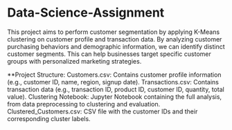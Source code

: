# Data-Science-Assignment
This project aims to perform customer segmentation by applying K-Means clustering on customer profile and transaction data. By analyzing customer purchasing behaviors and demographic information, we can identify distinct customer segments. This can help businesses target specific customer groups with personalized marketing strategies.

**Project Structure:
Customers.csv: Contains customer profile information (e.g., customer ID, name, region, signup date).
Transactions.csv: Contains transaction data (e.g., transaction ID, product ID, customer ID, quantity, total value).
Clustering Notebook: Jupyter Notebook containing the full analysis, from data preprocessing to clustering and evaluation.
Clustered_Customers.csv: CSV file with the customer IDs and their corresponding cluster labels.

